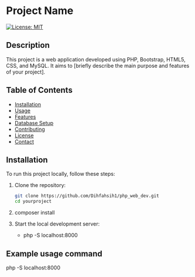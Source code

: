 # Project Name

[![License: MIT](https://img.shields.io/badge/License-MIT-blue.svg)](https://opensource.org/licenses/MIT)

## Description

This project is a web application developed using PHP, Bootstrap, HTML5, CSS, and MySQL. It aims to [briefly describe the main purpose and features of your project].

## Table of Contents

- [Installation](#installation)
- [Usage](#usage)
- [Features](#features)
- [Database Setup](#database-setup)
- [Contributing](#contributing)
- [License](#license)
- [Contact](#contact)

## Installation

To run this project locally, follow these steps:

1. Clone the repository:

   ```bash
   git clone https://github.com/Dihfahsih1/php_web_dev.git
   cd yourproject

2. composer install

3. Start the local development server:
    - php -S localhost:8000

## Example usage command
php -S localhost:8000

